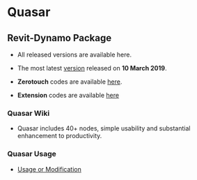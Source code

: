 # Quasar
## Revit-Dynamo Package 

- All released versions are available here.

- The most latest [version](https://github.com/mgjean/quasar/tree/master/Quasar%20v2.0.1) released on __10 March 2019__.

- __Zerotouch__ codes are available [here](https://github.com/mgjean/quasar/tree/master/Quasar-ZTD).

- __Extension__ codes are available [here](https://github.com/mgjean/quasar/tree/master/QuasarExtension)

### Quasar Wiki
- Quasar includes 40+ nodes, simple usability and substantial enhancement to productivity.

### Quasar Usage
- [Usage or Modification](https://twentytwo.space/2018/04/01/quasar)
